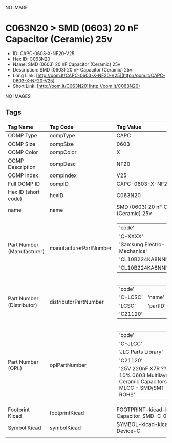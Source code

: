 


  
NO IMAGE  
# C063N20 > SMD (0603) 20 nF Capacitor (Ceramic) 25v

- ID: CAPC-0603-X-NF20-V25
- Hex ID: C063N20
- Name: SMD (0603) 20 nF Capacitor (Ceramic) 25v
- Description: SMD (0603) 20 nF Capacitor (Ceramic) 25v
- Long Link: [http://oom.lt/CAPC-0603-X-NF20-V25](http://oom.lt/CAPC-0603-X-NF20-V25)
- Short Link: [http://oom.lt/C063N20](http://oom.lt/C063N20)
  
NO IMAGES  
## Tags
  

|Tag Name|Tag Code|Tag Value|
| :--- | :--- | :--- |
|OOMP Type|oompType|CAPC|
|OOMP Size|oompSize|0603|
|OOMP Color|oompColor|X|
|OOMP Description|oompDesc|NF20|
|OOMP Index|oompIndex|V25|
|Full OOMP ID|oompID|CAPC-0603-X-NF20-V25|
|Hex ID (short code)|hexID|C063N20|
|name|name|SMD (0603) 20 nF Capacitor (Ceramic) 25v|
|Part Number (Manufacturer)|manufacturerPartNumber|<table><tr><td>'code'</td></tr><tr><td> 'C-XXXX'</td><td> 'name'</td></tr><tr><td> 'Samsung Electro-Mechanics'</td><td> 'partID'</td></tr><tr><td> 'CL10B224KA8NNNC'</td><td> 'partName'</td></tr><tr><td> 'CL10B224KA8NNNC'</td></tr></table>|
|Part Number (Distributor)|distributorPartNumber|<table><tr><td>'code'</td></tr><tr><td> 'C-LCSC'</td><td> 'name'</td></tr><tr><td> 'LCSC'</td><td> 'partID'</td></tr><tr><td> 'C21120'</td></tr></table>|
|Part Number (OPL)|oplPartNumber|<table><tr><td>'code'</td></tr><tr><td> 'C-JLCC'</td><td> 'name'</td></tr><tr><td> 'JLC Parts Library'</td><td> 'partID'</td></tr><tr><td> 'C21120'</td><td> 'partName'</td></tr><tr><td> '25V 220nF X7R ??10% 0603  Multilayer Ceramic Capacitors MLCC - SMD/SMT ROHS'</td></tr></table>|
|Footprint Kicad|footprintKicad|FOOTPRINT-kicad-kicad-footprints-Capacitor_SMD-C_0603_1608Metric|
|Symbol Kicad|symbolKicad|SYMBOL-kicad-kicad-symbols-Device-C|
||||
